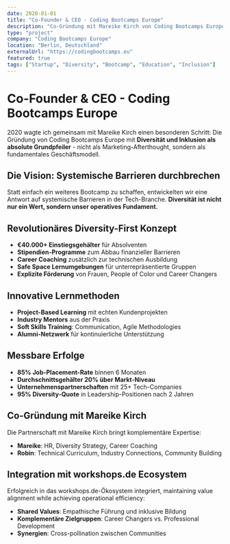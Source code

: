```yaml
---
date: 2020-01-01
title: "Co-Founder & CEO - Coding Bootcamps Europe"
description: "Co-Gründung mit Mareike Kirch von Coding Bootcamps Europe mit explizitem Fokus auf Diversität und Inklusion als Geschäftsmodell."
type: "project"
company: "Coding Bootcamps Europe"
location: "Berlin, Deutschland"
externalUrl: "https://codingbootcamps.eu"
featured: true
tags: ["Startup", "Diversity", "Bootcamp", "Education", "Inclusion"]
---
```


# Co-Founder & CEO - Coding Bootcamps Europe

2020 wagte ich gemeinsam mit Mareike Kirch einen besonderen Schritt: Die Gründung von Coding Bootcamps Europe mit **Diversität und Inklusion als absolute Grundpfeiler** - nicht als Marketing-Afterthought, sondern als fundamentales Geschäftsmodell.

## Die Vision: Systemische Barrieren durchbrechen
Statt einfach ein weiteres Bootcamp zu schaffen, entwickelten wir eine Antwort auf systemische Barrieren in der Tech-Branche. **Diversität ist nicht nur ein Wert, sondern unser operatives Fundament.**

## Revolutionäres Diversity-First Konzept
- **€40.000+ Einstiegsgehälter** für Absolventen
- **Stipendien-Programme** zum Abbau finanzieller Barrieren
- **Career Coaching** zusätzlich zur technischen Ausbildung  
- **Safe Space Lernumgebungen** für unterrepräsentierte Gruppen
- **Explizite Förderung** von Frauen, People of Color und Career Changers

## Innovative Lernmethoden
- **Project-Based Learning** mit echten Kundenprojekten
- **Industry Mentors** aus der Praxis
- **Soft Skills Training**: Communication, Agile Methodologies
- **Alumni-Netzwerk** für kontinuierliche Unterstützung

## Messbare Erfolge
- **85% Job-Placement-Rate** binnen 6 Monaten
- **Durchschnittsgehälter 20% über Markt-Niveau**
- **Unternehmenspartnerschaften** mit 25+ Tech-Companies
- **95% Diversity-Quote** in Leadership-Positionen nach 2 Jahren

## Co-Gründung mit Mareike Kirch
Die Partnerschaft mit Mareike Kirch bringt komplementäre Expertise:
- **Mareike**: HR, Diversity Strategy, Career Coaching
- **Robin**: Technical Curriculum, Industry Connections, Community Building

## Integration mit workshops.de Ecosystem
Erfolgreich in das workshops.de-Ökosystem integriert, maintaining value alignment while achieving operational efficiency:
- **Shared Values**: Empathische Führung und inklusive Bildung
- **Komplementäre Zielgruppen**: Career Changers vs. Professional Development
- **Synergien**: Cross-pollination zwischen Communities 